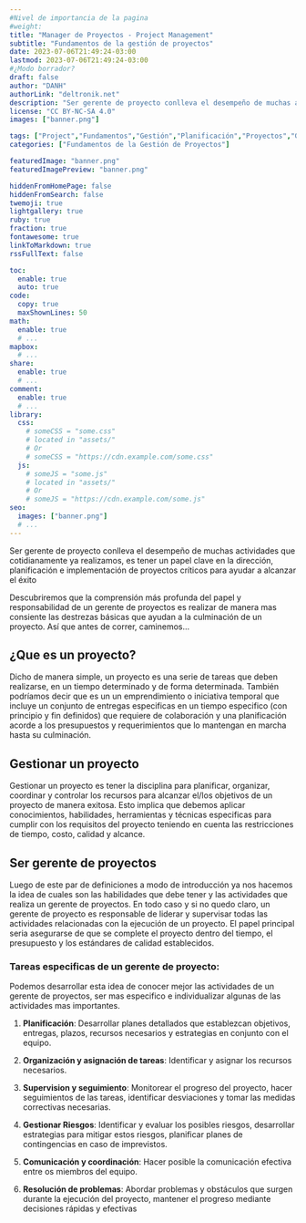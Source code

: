 ```yaml
---
#Nivel de importancia de la pagina
#weight:
title: "Manager de Proyectos - Project Management"
subtitle: "Fundamentos de la gestión de proyectos"
date: 2023-07-06T21:49:24-03:00
lastmod: 2023-07-06T21:49:24-03:00
#¿Modo borrador?
draft: false
author: "DANH"
authorLink: "deltronik.net"
description: "Ser gerente de proyecto conlleva el desempeño de muchas actividades que cotidianamente ya realizamos, es tener un papel clave en la dirección, planificación e implementación de proyectos críticos para ayudar a alcanzar el éxito"
license: "CC BY-NC-SA 4.0"
images: ["banner.png"]

tags: ["Project","Fundamentos","Gestión","Planificación","Proyectos","Gestión de Proyectos","Gestión de programas","Definición"]
categories: ["Fundamentos de la Gestión de Proyectos"]

featuredImage: "banner.png"
featuredImagePreview: "banner.png"

hiddenFromHomePage: false
hiddenFromSearch: false
twemoji: true
lightgallery: true
ruby: true
fraction: true
fontawesome: true
linkToMarkdown: true
rssFullText: false

toc:
  enable: true
  auto: true
code:
  copy: true
  maxShownLines: 50
math:
  enable: true
  # ...
mapbox:
  # ...
share:
  enable: true
  # ...
comment:
  enable: true
  # ...
library:
  css:
    # someCSS = "some.css"
    # located in "assets/"
    # Or
    # someCSS = "https://cdn.example.com/some.css"
  js:
    # someJS = "some.js"
    # located in "assets/"
    # Or
    # someJS = "https://cdn.example.com/some.js"
seo:
  images: ["banner.png"]
  # ...
---
```

Ser gerente de proyecto conlleva el desempeño de muchas actividades que cotidianamente ya realizamos, es tener un papel clave en la dirección, planificación e implementación de proyectos críticos para ayudar a alcanzar el éxito
<!--more-->

Descubriremos que la comprensión más profunda del papel y responsabilidad de un gerente de proyectos es realizar de manera mas consiente las destrezas básicas que ayudan a la culminación de un proyecto. Así que antes de correr, caminemos...

## ¿Que es un proyecto?

Dicho de manera simple, un proyecto es una serie de tareas que deben realizarse, en un tiempo determinado y de forma determinada. También podríamos decir que es un un emprendimiento o iniciativa temporal que incluye un conjunto de entregas especificas en un tiempo especifico (con principio y fin definidos) que requiere de colaboración y una planificación acorde a los presupuestos y requerimientos que lo mantengan en marcha hasta su culminación.

## Gestionar un proyecto

Gestionar un proyecto es tener la disciplina para planificar, organizar, coordinar y controlar los recursos para alcanzar el/los objetivos de un proyecto de manera exitosa. Esto implica que debemos aplicar conocimientos, habilidades, herramientas y técnicas especificas para cumplir con los requisitos del proyecto teniendo en cuenta las restricciones de tiempo, costo, calidad y alcance.

## Ser gerente de proyectos

Luego de este par de definiciones a modo de introducción ya nos hacemos la idea de cuales son las habilidades que debe tener y las actividades que realiza un gerente de proyectos. En todo caso y si no quedo claro, un gerente de proyecto es responsable de liderar y supervisar todas las actividades relacionadas con la ejecución de un proyecto. El papel principal seria asegurarse de que se complete el proyecto dentro del tiempo, el presupuesto y los estándares de calidad establecidos.

### Tareas especificas de un gerente de proyecto:

Podemos desarrollar esta idea de conocer mejor las actividades de un gerente de proyectos, ser mas especifico e individualizar algunas de las actividades mas importantes.

  1. **Planificación**: Desarrollar planes detallados que establezcan objetivos, entregas, plazos, recursos necesarios y estrategias en conjunto con el equipo.

  2. **Organización y asignación de tareas**: Identificar y asignar los recursos necesarios.
  3. **Supervision y seguimiento**: Monitorear el progreso del proyecto, hacer seguimientos de las tareas, identificar desviaciones y tomar las medidas correctivas necesarias.
  4. **Gestionar Riesgos**: Identificar y evaluar los posibles riesgos, desarrollar estrategias para mitigar estos riesgos, planificar planes de contingencias en caso de imprevistos.
  5. **Comunicación y coordinación**: Hacer posible la comunicación efectiva entre os miembros del equipo.
  6. **Resolución de problemas**: Abordar problemas y obstáculos que surgen durante la ejecución del proyecto, mantener el progreso mediante decisiones rápidas y efectivas